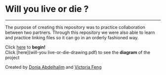 # Will you live or die ?

---

The purpose of creating this repository was to practice collaboration between two partners. Through this repository we were also able to learn and practice linking files so it can go in an orderly fashioned way.  

Click [here](situations/wake-up.md) to **begin!**  
Click [here](will-you live-or-die-drawing.pdf) to see the **diagram** of the project  

Created by [Donia Abdelhalim](https://github.com/doniaa3710) and [Victoria Feng](https://github.com/victoriaf6656)
